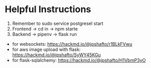 # Helpful Instructions
1. Remember to sudo service postgresel start
2. Frontend -> cd in -> npm starte
3. Backend -> pipenv -> flask run

- for websockets: https://hackmd.io/@jpshafto/r1BLkFVwu
- for aws image upload with flask: https://hackmd.io/@jpshafto/SyWY45KGu
- for flask-sqlalchemy: https://hackmd.io/@jpshafto/H1VbmP3yO
